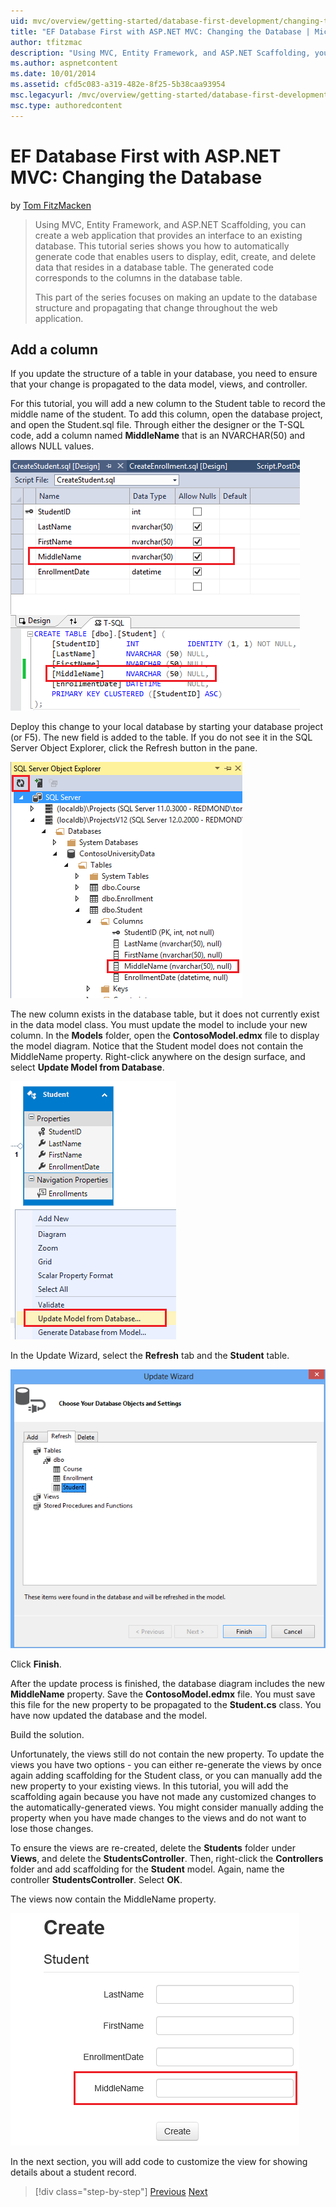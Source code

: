 ```yaml
---
uid: mvc/overview/getting-started/database-first-development/changing-the-database
title: "EF Database First with ASP.NET MVC: Changing the Database | Microsoft Docs"
author: tfitzmac
description: "Using MVC, Entity Framework, and ASP.NET Scaffolding, you can create a web application that provides an interface to an existing database. This tutorial seri..."
ms.author: aspnetcontent
ms.date: 10/01/2014
ms.assetid: cfd5c083-a319-482e-8f25-5b38caa93954
msc.legacyurl: /mvc/overview/getting-started/database-first-development/changing-the-database
msc.type: authoredcontent
---
```

EF Database First with ASP.NET MVC: Changing the Database
====================
by [Tom FitzMacken](https://github.com/tfitzmac)

> Using MVC, Entity Framework, and ASP.NET Scaffolding, you can create a web application that provides an interface to an existing database. This tutorial series shows you how to automatically generate code that enables users to display, edit, create, and delete data that resides in a database table. The generated code corresponds to the columns in the database table.
> 
> This part of the series focuses on making an update to the database structure and propagating that change throughout the web application.


## Add a column

If you update the structure of a table in your database, you need to ensure that your change is propagated to the data model, views, and controller.

For this tutorial, you will add a new column to the Student table to record the middle name of the student. To add this column, open the database project, and open the Student.sql file. Through either the designer or the T-SQL code, add a column named **MiddleName** that is an NVARCHAR(50) and allows NULL values.

![add middle name](changing-the-database/_static/image1.png)

Deploy this change to your local database by starting your database project (or F5). The new field is added to the table. If you do not see it in the SQL Server Object Explorer, click the Refresh button in the pane.

![show new column](changing-the-database/_static/image2.png)

The new column exists in the database table, but it does not currently exist in the data model class. You must update the model to include your new column. In the **Models** folder, open the **ContosoModel.edmx** file to display the model diagram. Notice that the Student model does not contain the MiddleName property. Right-click anywhere on the design surface, and select **Update Model from Database**.

![update model](changing-the-database/_static/image3.png)

In the Update Wizard, select the **Refresh** tab and the **Student** table.

![update wizard](changing-the-database/_static/image4.png)

Click **Finish**.

After the update process is finished, the database diagram includes the new **MiddleName** property. Save the **ContosoModel.edmx** file. You must save this file for the new property to be propagated to the **Student.cs** class. You have now updated the database and the model.

Build the solution.

Unfortunately, the views still do not contain the new property. To update the views you have two options - you can either re-generate the views by once again adding scaffolding for the Student class, or you can manually add the new property to your existing views. In this tutorial, you will add the scaffolding again because you have not made any customized changes to the automatically-generated views. You might consider manually adding the property when you have made changes to the views and do not want to lose those changes.

To ensure the views are re-created, delete the **Students** folder under **Views**, and delete the **StudentsController**. Then, right-click the **Controllers** folder and add scaffolding for the **Student** model. Again, name the controller **StudentsController**. Select **OK**.

The views now contain the MiddleName property.

![show middle name](changing-the-database/_static/image5.png)

In the next section, you will add code to customize the view for showing details about a student record.

> [!div class="step-by-step"]
> [Previous](generating-views.md)
> [Next](customizing-a-view.md)
